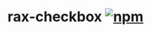 # rax-checkbox [![npm](https://img.shields.io/npm/v/rax-checkbox.svg)](https://www.npmjs.com/package/rax-checkbox)
